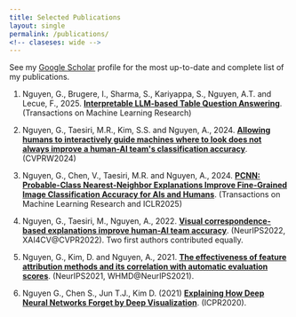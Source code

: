 ```yaml
---
title: Selected Publications
layout: single
permalink: /publications/
<!-- claseses: wide -->
---
```


See my [Google Scholar](https://scholar.google.com/citations?user=l_kfXecAAAAJ&hl=en) profile for the most up-to-date and complete list of my publications.

[//]: # (#### 2025)

1. Nguyen, G., Brugere, I., Sharma, S., Kariyappa, S., Nguyen, A.T. and Lecue, F., 2025. **[Interpretable LLM-based Table Question Answering](https://openreview.net/forum?id=2eTsZBoU2W)**. (Transactions on Machine Learning Research)



[//]: # (#### 2024)

2. Nguyen, G., Taesiri, M.R., Kim, S.S. and Nguyen, A., 2024. **[Allowing humans to interactively guide machines where to look does not always improve a human-AI team's classification accuracy](https://arxiv.org/pdf/2404.05238)**. (CVPRW2024)

3. Nguyen, G., Chen, V., Taesiri, M.R. and Nguyen, A., 2024. **[PCNN: Probable-Class Nearest-Neighbor Explanations Improve Fine-Grained Image Classification Accuracy for AIs and Humans](https://arxiv.org/pdf/2308.13651)**. (Transactions on Machine Learning Research and ICLR2025)

[//]: # (#### 2023)

[//]: # (1. Taesiri, M.R., Nguyen, G., Habchi, S., Bezemer, C.P. and Nguyen, A., 2023. **[Imagenet-hard: The hardest images remaining from a study of the power of zoom and spatial biases in image classification]&#40;https://arxiv.org/pdf/2304.05538&#41;**. &#40;NeurIPS2023&#41;.)

[//]: # (#### 2022)

4. Nguyen, G., Taesiri, M., Nguyen, A., 2022. **[Visual correspondence-based explanations improve human-AI team accuracy](https://openreview.net/pdf?id=UavQ9HYye6n)**. (NeurIPS2022, XAI4CV@CVPR2022).
Two first authors contributed equally.
    
[//]: # (#### 2021)

5. Nguyen, G., Kim, D. and Nguyen, A., 2021. **[The effectiveness of feature attribution methods and its correlation with automatic evaluation scores](https://proceedings.neurips.cc/paper/2021/file/de043a5e421240eb846da8effe472ff1-Paper.pdf)**. (NeurIPS2021, WHMD@NeurIPS2021).

[//]: # (#### 2020)

6. Nguyen G., Chen S., Jun T.J., Kim D. (2021) **[Explaining How Deep Neural Networks Forget by Deep Visualization](https://arxiv.org/pdf/2005.01004)**. (ICPR2020).

[//]: # (2. Tran, T.Q., Nguyen, G.V. and Kim, D., 2021, January. **Simple Multi-Resolution Representation Learning for Human Pose Estimation**.  &#40;ICPR2020&#41;.)

[//]: # (#### 2019)

[//]: # (1. Nguyen, G., Jun, T.J., Tran, T., Yalew, T. and Kim, D., 2019. **[ContCap: A scalable framework for continual image captioning]&#40;https://arxiv.org/pdf/1909.08745&#41;**. arXiv preprint arXiv:1909.08745.)
